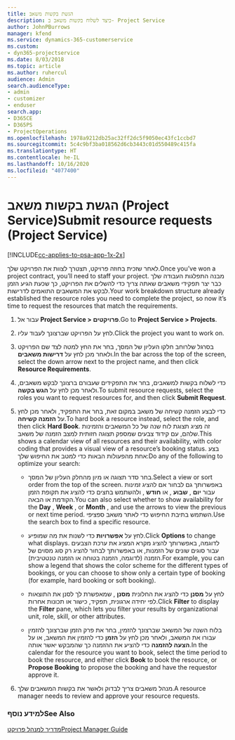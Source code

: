 ```yaml
---
title: הגשת בקשות משאב
description: כיצד לשלוח בקשות משאב ב- Project Service
author: JohnPBurrows
manager: kfend
ms.service: dynamics-365-customerservice
ms.custom:
- dyn365-projectservice
ms.date: 8/03/2018
ms.topic: article
ms.author: ruhercul
audience: Admin
search.audienceType:
- admin
- customizer
- enduser
search.app:
- D365CE
- D365PS
- ProjectOperations
ms.openlocfilehash: 1978a9212db25ac32ff2dc5f9050ec43fc1ccbd7
ms.sourcegitcommit: 5c4c9bf3ba018562d6cb3443c01d550489c415fa
ms.translationtype: HT
ms.contentlocale: he-IL
ms.lasthandoff: 10/16/2020
ms.locfileid: "4077400"
---
```

# <a name="submit-resource-requests-project-service"></a><span data-ttu-id="c26ac-103">הגשת בקשות משאב (Project Service)</span><span class="sxs-lookup"><span data-stu-id="c26ac-103">Submit resource requests (Project Service)</span></span>

[!INCLUDE[cc-applies-to-psa-app-1x-2x](../includes/cc-applies-to-psa-app-1x-2x.md)]

<span data-ttu-id="c26ac-104">לאחר שזכית בחוזה פרויקט, תצטרך לצוות את הפרויקט שלך.</span><span class="sxs-lookup"><span data-stu-id="c26ac-104">Once you’ve won a project contract, you’ll need to staff your project.</span></span> <span data-ttu-id="c26ac-105">מבנה התפלגות העבודה שלך כבר יצר תפקידי משאבים שאתה צריך כדי להשלים את הפרויקט, כך שכעת הגיע הזמן לבקש את המשאבים התואמים לדרישות.</span><span class="sxs-lookup"><span data-stu-id="c26ac-105">Your work breakdown structure already established the resource roles you need to complete the project, so now it’s time to request the resources that match the requirements.</span></span>  
  
1.  <span data-ttu-id="c26ac-106">עבור אל **Project Service > פרויקטים**.</span><span class="sxs-lookup"><span data-stu-id="c26ac-106">Go to **Project Service > Projects**.</span></span>  
  
2.  <span data-ttu-id="c26ac-107">לחץ על הפרויקט שברצונך לעבוד עליו.</span><span class="sxs-lookup"><span data-stu-id="c26ac-107">Click the project you want to work on.</span></span>  
  
3.  <span data-ttu-id="c26ac-108">בסרגל שלרוחב חלקו העליון של המסך, בחר את החץ למטה לצד שם הפרויקט ולאחר מכן לחץ על **דרישות משאבים**.</span><span class="sxs-lookup"><span data-stu-id="c26ac-108">In the bar across the top of the screen, select the down arrow next to the project name, and then click **Resource Requirements**.</span></span>  
  
4.  <span data-ttu-id="c26ac-109">כדי לשלוח בקשות למשאבים, בחר את התפקידים שעבורם ברצונך לבקש משאבים, ולאחר מכן לחץ על **הגש בקשה**.</span><span class="sxs-lookup"><span data-stu-id="c26ac-109">To submit resource requests, select the roles you want to request resources for, and then click **Submit Request**.</span></span>  
  
5.  <span data-ttu-id="c26ac-110">כדי לבצע הזמנה קשיחה של משאב במקום זאת, בחר את התפקיד, ולאחר מכן לחץ על **הזמנה קשיחה**.</span><span class="sxs-lookup"><span data-stu-id="c26ac-110">To hard book a resource instead, select the role, and then click **Hard Book**.</span></span> <span data-ttu-id="c26ac-111">זה מציג תצוגת לוח שנה של כל המשאבים והזמינות שלהם, עם קידוד צבעים שמספק תצוגה חזותית למצב הזמנה של משאב.</span><span class="sxs-lookup"><span data-stu-id="c26ac-111">This shows a calendar view of all resources and their availability, with color coding that provides a visual view of a resource’s booking status.</span></span> <span data-ttu-id="c26ac-112">בצע אחת מהפעולות הבאות כדי למטב את החיפוש שלך:</span><span class="sxs-lookup"><span data-stu-id="c26ac-112">Do any of the following to optimize your search:</span></span>  
  
    -   <span data-ttu-id="c26ac-113">בחר סדר תצוגה או מיון מהחלק העליון של המסך.</span><span class="sxs-lookup"><span data-stu-id="c26ac-113">Select a view or sort order from the top of the screen.</span></span> <span data-ttu-id="c26ac-114">באפשרותך גם לבחור אם להציג זמינות עבור **יום** , **שבוע** , או **חודש** , ולהשתמש בחצים כדי להציג את תקופת הזמן הקודמת או הבאה.</span><span class="sxs-lookup"><span data-stu-id="c26ac-114">You can also select whether to show availability for the **Day** , **Week** , or **Month** , and use the arrows to view the previous or next time period.</span></span> <span data-ttu-id="c26ac-115">השתמש בתיבת החיפוש כדי לאתר משאב ספציפי.</span><span class="sxs-lookup"><span data-stu-id="c26ac-115">Use the search box to find a specific resource.</span></span>  
  
    -   <span data-ttu-id="c26ac-116">לחץ על **אפשרויות** כדי לשנות את מה שמופיע.</span><span class="sxs-lookup"><span data-stu-id="c26ac-116">Click **Options** to change what displays.</span></span> <span data-ttu-id="c26ac-117">לדוגמה, באפשרותך להציג מקרא המציג את ערכת הצבעים עבור סוגים שונים של הזמנות, או באפשרותך לבחור להציג רק סוג מסוים של הזמנה (לדוגמה, הזמנה בטוחה או הזמנה טנטטיבית‬‬).</span><span class="sxs-lookup"><span data-stu-id="c26ac-117">For example, you can show a legend that shows the color scheme for the different types of bookings, or you can choose to show only a certain type of booking (for example, hard booking or soft booking).</span></span>  
  
    -   <span data-ttu-id="c26ac-118">לחץ על **מסנן** כדי להציג את החלונית **מסנן** , שמאפשרת לך לסנן את התוצאות לפי יחידה ארגונית, תפקיד, כישור או תכונות אחרות.</span><span class="sxs-lookup"><span data-stu-id="c26ac-118">Click **Filter** to display the **Filter** pane, which lets you filter your results by organizational unit, role, skill, or other attributes.</span></span>  
  
    -   <span data-ttu-id="c26ac-119">בלוח השנה של המשאב שברצונך להזמין, בחר את פרק הזמן שברצונך להזמין עבורו את המשאב, ולאחר מכן לחץ על **הזמן** כדי להזמין את המשאב, או על **הצעה להזמנה** כדי להציע את ההזמנה כך שהמבקש יאשר אותה.</span><span class="sxs-lookup"><span data-stu-id="c26ac-119">In the calendar for the resource you want to book, select the time period to book the resource, and either click **Book** to book the resource, or **Propose Booking** to propose the booking and have the requestor approve it.</span></span>  
  
6.  <span data-ttu-id="c26ac-120">מנהל משאבים צריך לבדוק ולאשר את בקשות המשאבים שלך.</span><span class="sxs-lookup"><span data-stu-id="c26ac-120">A resource manager needs to review and approve your resource requests.</span></span>  
  
### <a name="see-also"></a><span data-ttu-id="c26ac-121">למידע נוסף</span><span class="sxs-lookup"><span data-stu-id="c26ac-121">See Also</span></span>  
 [<span data-ttu-id="c26ac-122">מדריך למנהל פרויקט</span><span class="sxs-lookup"><span data-stu-id="c26ac-122">Project Manager Guide</span></span>](../psa/project-manager-guide.md)

